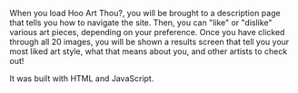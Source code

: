 When you load Hoo Art Thou?, you will be brought to a description page that tells you how to navigate the site. Then, you can "like" or "dislike" various art pieces, depending on your preference. Once you have clicked through all 20 images, you will be shown a results screen that tell you your most liked art style, what that means about you, and other artists to check out!

It was built with HTML and JavaScript.
